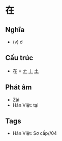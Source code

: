# 在

## Nghĩa

* (v) ở

## Cấu trúc
* 在 = [𠂇](𠂇.md) [丨](丨.md) [土](土.md)

## Phát âm

* Zài
* Hán Việt: tại

## Tags
* Hán Việt: Sơ cấp//04

<script>window.HANZI_FIELD='在';</script>
